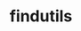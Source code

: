 ---
title: "findutils"
layout: cache
categories: [package, develop-2023-09-24]
meta: {"versions": ["4.9.0"], "compilers": ["apple-clang@=14.0.0", "cce@=15.0.1", "gcc@=11.1.0", "gcc@=11.3.0", "gcc@=12.1.0", "gcc@=7.3.1", "gcc@=7.5.0", "oneapi@=2023.2.0"], "oss": ["amzn2", "rhel8", "ubuntu18.04", "ubuntu20.04", "ubuntu22.04", "ventura"], "platforms": ["darwin", "linux"], "targets": ["aarch64", "neoverse_n1", "ppc64le", "x86_64", "x86_64_v3", "zen4"], "stacks": ["aws-isc", "aws-isc-aarch64", "build_systems", "data-vis-sdk", "e4s", "e4s-cray-rhel", "e4s-oneapi", "e4s-power", "gpu-tests", "ml-darwin-aarch64-mps", "ml-linux-x86_64-cpu", "ml-linux-x86_64-cuda", "ml-linux-x86_64-rocm", "radiuss", "radiuss-aws", "radiuss-aws-aarch64", "root", "tutorial"], "num_specs": 11, "num_specs_by_stack": {"ml-darwin-aarch64-mps": 1, "root": 11, "radiuss-aws-aarch64": 2, "aws-isc-aarch64": 2, "radiuss-aws": 1, "aws-isc": 1, "e4s-cray-rhel": 1, "radiuss": 1, "build_systems": 1, "e4s-power": 1, "e4s": 1, "gpu-tests": 1, "data-vis-sdk": 1, "e4s-oneapi": 1, "tutorial": 2, "ml-linux-x86_64-cpu": 1, "ml-linux-x86_64-cuda": 1, "ml-linux-x86_64-rocm": 1}}
spec_details: [{"hash": "mbiorywwezo226pyscphdcst3pglz3xr", "compiler": "apple-clang@=14.0.0", "versions": ["4.9.0"], "os": "ventura", "platform": "darwin", "target": "aarch64", "variants": ["build_system=autotools", "patches=440b954"], "stacks": ["ml-darwin-aarch64-mps", "root"], "size": "-", "tarball": "https://binaries.spack.io/releases/develop-2023-09-24/build_cache/darwin-ventura-aarch64/apple-clang-14.0.0/findutils-4.9.0/darwin-ventura-aarch64-apple-clang-14.0.0-findutils-4.9.0-mbiorywwezo226pyscphdcst3pglz3xr.spack"}, {"hash": "jw3puhay2pmehnbry5kmwxvb5wooxeha", "compiler": "gcc@=7.3.1", "versions": ["4.9.0"], "os": "amzn2", "platform": "linux", "target": "aarch64", "variants": ["build_system=autotools", "patches=440b954"], "stacks": ["root", "radiuss-aws-aarch64", "aws-isc-aarch64"], "size": "-", "tarball": "https://binaries.spack.io/releases/develop-2023-09-24/build_cache/linux-amzn2-aarch64/gcc-7.3.1/findutils-4.9.0/linux-amzn2-aarch64-gcc-7.3.1-findutils-4.9.0-jw3puhay2pmehnbry5kmwxvb5wooxeha.spack"}, {"hash": "5rugjck23h42pb2qgz4ffsqilogg6cua", "compiler": "gcc@=7.3.1", "versions": ["4.9.0"], "os": "amzn2", "platform": "linux", "target": "neoverse_n1", "variants": ["build_system=autotools", "patches=440b954"], "stacks": ["root", "radiuss-aws-aarch64", "aws-isc-aarch64"], "size": "-", "tarball": "https://binaries.spack.io/releases/develop-2023-09-24/build_cache/linux-amzn2-neoverse_n1/gcc-7.3.1/findutils-4.9.0/linux-amzn2-neoverse_n1-gcc-7.3.1-findutils-4.9.0-5rugjck23h42pb2qgz4ffsqilogg6cua.spack"}, {"hash": "gxhwou62uxk3b4daszwuaby2qi3ptmtl", "compiler": "gcc@=7.3.1", "versions": ["4.9.0"], "os": "amzn2", "platform": "linux", "target": "x86_64_v3", "variants": ["build_system=autotools", "patches=440b954"], "stacks": ["radiuss-aws", "root", "aws-isc"], "size": "-", "tarball": "https://binaries.spack.io/releases/develop-2023-09-24/build_cache/linux-amzn2-x86_64_v3/gcc-7.3.1/findutils-4.9.0/linux-amzn2-x86_64_v3-gcc-7.3.1-findutils-4.9.0-gxhwou62uxk3b4daszwuaby2qi3ptmtl.spack"}, {"hash": "b42aby67pusbmojiz2exjtkmtojfchwt", "compiler": "cce@=15.0.1", "versions": ["4.9.0"], "os": "rhel8", "platform": "linux", "target": "zen4", "variants": ["build_system=autotools", "patches=440b954"], "stacks": ["e4s-cray-rhel", "root"], "size": "-", "tarball": "https://binaries.spack.io/releases/develop-2023-09-24/build_cache/linux-rhel8-zen4/cce-15.0.1/findutils-4.9.0/linux-rhel8-zen4-cce-15.0.1-findutils-4.9.0-b42aby67pusbmojiz2exjtkmtojfchwt.spack"}, {"hash": "2lruzvs6mhysxrfilnu42fyooib2kcub", "compiler": "gcc@=7.5.0", "versions": ["4.9.0"], "os": "ubuntu18.04", "platform": "linux", "target": "x86_64_v3", "variants": ["build_system=autotools", "patches=440b954"], "stacks": ["root", "radiuss", "build_systems"], "size": "-", "tarball": "https://binaries.spack.io/releases/develop-2023-09-24/build_cache/linux-ubuntu18.04-x86_64_v3/gcc-7.5.0/findutils-4.9.0/linux-ubuntu18.04-x86_64_v3-gcc-7.5.0-findutils-4.9.0-2lruzvs6mhysxrfilnu42fyooib2kcub.spack"}, {"hash": "w63tzujnjdi6bxkds5dgp3bifuuzkvy6", "compiler": "gcc@=11.1.0", "versions": ["4.9.0"], "os": "ubuntu20.04", "platform": "linux", "target": "ppc64le", "variants": ["build_system=autotools", "patches=440b954"], "stacks": ["e4s-power", "root"], "size": "-", "tarball": "https://binaries.spack.io/releases/develop-2023-09-24/build_cache/linux-ubuntu20.04-ppc64le/gcc-11.1.0/findutils-4.9.0/linux-ubuntu20.04-ppc64le-gcc-11.1.0-findutils-4.9.0-w63tzujnjdi6bxkds5dgp3bifuuzkvy6.spack"}, {"hash": "exr3uydn6o3virpmgjvtw3mbcraddm5u", "compiler": "gcc@=11.1.0", "versions": ["4.9.0"], "os": "ubuntu20.04", "platform": "linux", "target": "x86_64_v3", "variants": ["build_system=autotools", "patches=440b954"], "stacks": ["e4s", "root", "gpu-tests", "data-vis-sdk"], "size": "-", "tarball": "https://binaries.spack.io/releases/develop-2023-09-24/build_cache/linux-ubuntu20.04-x86_64_v3/gcc-11.1.0/findutils-4.9.0/linux-ubuntu20.04-x86_64_v3-gcc-11.1.0-findutils-4.9.0-exr3uydn6o3virpmgjvtw3mbcraddm5u.spack"}, {"hash": "mjpea7srq6im7gj3dad6phia5nwcg3tb", "compiler": "oneapi@=2023.2.0", "versions": ["4.9.0"], "os": "ubuntu20.04", "platform": "linux", "target": "x86_64", "variants": ["build_system=autotools", "patches=440b954"], "stacks": ["root", "e4s-oneapi"], "size": "-", "tarball": "https://binaries.spack.io/releases/develop-2023-09-24/build_cache/linux-ubuntu20.04-x86_64/oneapi-2023.2.0/findutils-4.9.0/linux-ubuntu20.04-x86_64-oneapi-2023.2.0-findutils-4.9.0-mjpea7srq6im7gj3dad6phia5nwcg3tb.spack"}, {"hash": "npgfpvjdfko4iiwie5o56o2ji2wzxo2m", "compiler": "gcc@=11.3.0", "versions": ["4.9.0"], "os": "ubuntu22.04", "platform": "linux", "target": "x86_64_v3", "variants": ["build_system=autotools", "patches=440b954"], "stacks": ["tutorial", "ml-linux-x86_64-cpu", "ml-linux-x86_64-cuda", "root", "ml-linux-x86_64-rocm"], "size": "-", "tarball": "https://binaries.spack.io/releases/develop-2023-09-24/build_cache/linux-ubuntu22.04-x86_64_v3/gcc-11.3.0/findutils-4.9.0/linux-ubuntu22.04-x86_64_v3-gcc-11.3.0-findutils-4.9.0-npgfpvjdfko4iiwie5o56o2ji2wzxo2m.spack"}, {"hash": "ycuyntt3hg4cpxiuxx7zm3zvbj4jk74n", "compiler": "gcc@=12.1.0", "versions": ["4.9.0"], "os": "ubuntu22.04", "platform": "linux", "target": "x86_64_v3", "variants": ["build_system=autotools", "patches=440b954"], "stacks": ["tutorial", "root"], "size": "-", "tarball": "https://binaries.spack.io/releases/develop-2023-09-24/build_cache/linux-ubuntu22.04-x86_64_v3/gcc-12.1.0/findutils-4.9.0/linux-ubuntu22.04-x86_64_v3-gcc-12.1.0-findutils-4.9.0-ycuyntt3hg4cpxiuxx7zm3zvbj4jk74n.spack"}]
---